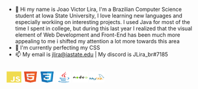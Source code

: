 - 👋 Hi my name is Joao Victor Lira, I'm a Brazilian Computer Science student at Iowa State University, I love learning new languages and especially workiing on interesting projects. I used Java for most of the time I spent in college, but during this last year I realized that the visual element of Web Development and Front-End has been much more appealing to me i shifted my attention a lot more towards this area
- 👀 I'm currently perfecting my CSS
- 📫 My email is jlira@iastate.edu | My discord is JLira_br#7185

<div style="display: inline_block"><br>
  <img align="center" alt="Lira-Js" height="30" width="40" src="https://raw.githubusercontent.com/devicons/devicon/master/icons/javascript/javascript-plain.svg">
  <img align="center" alt="Lira-HTML" height="30" width="40" src="https://raw.githubusercontent.com/devicons/devicon/master/icons/html5/html5-original.svg">
  <img align="center" alt="Lira-CSS" height="30" width="40" src="https://raw.githubusercontent.com/devicons/devicon/master/icons/css3/css3-original.svg">
  <img align="center" alt="Lira-Java" height="30" width="40" src="https://raw.githubusercontent.com/devicons/devicon/master/icons/java/java-original.svg">
  <img align="center" alt="Lira-Java" height="30" width="40" src="https://raw.githubusercontent.com/devicons/devicon/master/icons/nodejs/nodejs-original-wordmark.svg">
  <img align="center" alt="Lira-Java" height="30" width="40" src="https://raw.githubusercontent.com/devicons/devicon/master/icons/mysql/mysql-original-wordmark.svg">
  
 
</div>

<!---
Lira-1310/Lira-1310 is a ✨ special ✨ repository because its `README.md` (this file) appears on your GitHub profile.
You can click the Preview link to take a look at your changes.
--->
